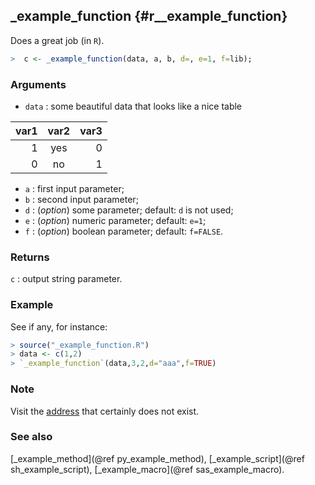 ## _example_function {#r__example_function}
Does a great job (in `R`).
 
~~~r
>  c <- _example_function(data, a, b, d=, e=1, f=lib);
~~~
	 
### Arguments
* `data` : some beautiful data that looks like a nice table

 var1 | var2 | var3 
-----:|:----:|----:
 1     |  yes | 0
 0     |  no  | 1
* `a` : first input parameter;
* `b` : second input parameter;
* `d` : (_option_) some parameter; default: `d` is not used;
* `e` : (_option_) numeric parameter; default: `e=1`;
* `f` : (_option_) boolean parameter; default: `f=FALSE`.

### Returns
`c` : output string parameter.

### Example
See if any, for instance:

~~~r
> source("_example_function.R")
> data <- c(1,2)
> `_example_function`(data,3,2,d="aaa",f=TRUE)
~~~

### Note
Visit the [address](http://www.some_macro.html) that certainly does not exist.

### See also
[_example_method](@ref py_example_method), [_example_script](@ref sh_example_script), 
[_example_macro](@ref sas_example_macro).